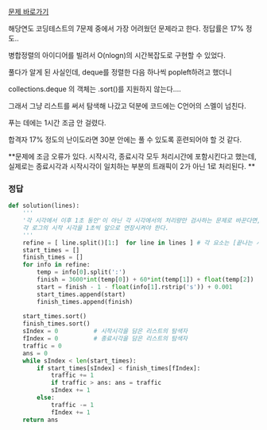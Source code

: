 [문제 바로가기](https://tech.kakao.com/2017/09/27/kakao-blind-recruitment-round-1/)

해당연도 코딩테스트의 7문제 중에서 가장 어려웠던 문제라고 한다. 정답률은 17% 정도..

병합정렬의 아이디어를 빌려서 O(nlogn)의 시간복잡도로 구현할 수 있었다. 

풀다가 알게 된 사실인데, deque를 정렬한 다음 하나씩 popleft하려고 했더니 

collections.deque 의 객체는 .sort()를 지원하지 않는다....

그래서 그냥 리스트를 써서 탐색해 나갔고 덕분에 코드에는 C언어의 스멜이 넘친다.

푸는 데에는 1시간 조금 안 걸렸다. 

합격자 17% 정도의 난이도라면 30분 안에는 풀 수 있도록 훈련되어야 할 것 같다. 

**문제에 조금 오류가 있다. 시작시각, 종료시각 모두 처리시간에 포함시킨다고 했는데, 실제로는 종료시각과 시작시각이 일치하는 부분의 트래픽이 2가 아닌 1로 처리된다. **



### 정답


```python
def solution(lines):
    '''
    '각 시각에서 이후 1초 동안'이 아닌 각 시각에서의 처리량만 검사하는 문제로 바꾼다면,
    각 로그의 시작 시각을 1초씩 앞으로 연장시켜야 한다.
    '''
    refine = [ line.split()[1:]  for line in lines ] # 각 요소는 [끝나는 시각, 시간] 이다.
    start_times = []
    finish_times = []
    for info in refine:
        temp = info[0].split(':')
        finish = 3600*int(temp[0]) + 60*int(temp[1]) + float(temp[2])
        start = finish - 1 - float(info[1].rstrip('s')) + 0.001 
        start_times.append(start)
        finish_times.append(finish)
    
    start_times.sort()
    finish_times.sort()
    sIndex = 0          # 시작시각을 담은 리스트의 탐색자  
    fIndex = 0          # 종료시각을 담은 리스트의 탐색자
    traffic = 0
    ans = 0
    while sIndex < len(start_times):
        if start_times[sIndex] < finish_times[fIndex]:
            traffic += 1
            if traffic > ans: ans = traffic
            sIndex += 1
        else:
            traffic -= 1
            fIndex += 1
    return ans

```

